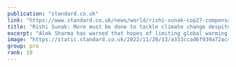 ```yaml
---
publication: "standard.co.uk"
link: "https://www.standard.co.uk/news/world/rishi-sunak-cop27-compensation-fund-alok-sharma-glasgow-prime-minister-ed-miliband-b1041277.html"
title: "Rishi Sunak: More must be done to tackle climate change despite COP27 deal"
excerpt: "Alok Sharma has warned that hopes of limiting global warming to 1.5C are ‘on life support’"
image: "https://static.standard.co.uk/2022/11/20/13/a333ccad6f939a72ac40df9b8e56504bY29udGVudHNlYXJjaGFwaSwxNjY5MDM2ODc4-2.69657290.jpg?width=1200&width=1200&auto=webp&quality=75"
group: pro
rank: 19
---
```

